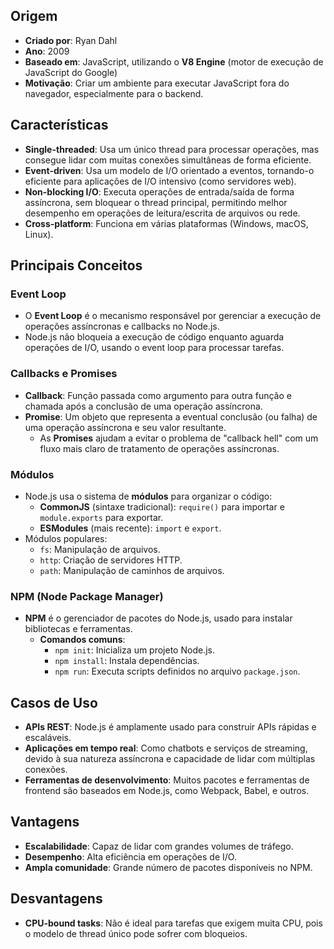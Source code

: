 ## Origem
- **Criado por**: Ryan Dahl
- **Ano**: 2009
- **Baseado em**: JavaScript, utilizando o **V8 Engine** (motor de execução de JavaScript do Google)
- **Motivação**: Criar um ambiente para executar JavaScript fora do navegador, especialmente para o backend.

## Características
- **Single-threaded**: Usa um único thread para processar operações, mas consegue lidar com muitas conexões simultâneas de forma eficiente.
- **Event-driven**: Usa um modelo de I/O orientado a eventos, tornando-o eficiente para aplicações de I/O intensivo (como servidores web).
- **Non-blocking I/O**: Executa operações de entrada/saída de forma assíncrona, sem bloquear o thread principal, permitindo melhor desempenho em operações de leitura/escrita de arquivos ou rede.
- **Cross-platform**: Funciona em várias plataformas (Windows, macOS, Linux).

## Principais Conceitos

### Event Loop
- O **Event Loop** é o mecanismo responsável por gerenciar a execução de operações assíncronas e callbacks no Node.js.
- Node.js não bloqueia a execução de código enquanto aguarda operações de I/O, usando o event loop para processar tarefas.

### Callbacks e Promises
- **Callback**: Função passada como argumento para outra função e chamada após a conclusão de uma operação assíncrona.
- **Promise**: Um objeto que representa a eventual conclusão (ou falha) de uma operação assíncrona e seu valor resultante.
  - As **Promises** ajudam a evitar o problema de "callback hell" com um fluxo mais claro de tratamento de operações assíncronas.

### Módulos
- Node.js usa o sistema de **módulos** para organizar o código:
  - **CommonJS** (sintaxe tradicional): `require()` para importar e `module.exports` para exportar.
  - **ESModules** (mais recente): `import` e `export`.
- Módulos populares:
  - `fs`: Manipulação de arquivos.
  - `http`: Criação de servidores HTTP.
  - `path`: Manipulação de caminhos de arquivos.
  
### NPM (Node Package Manager)
- **NPM** é o gerenciador de pacotes do Node.js, usado para instalar bibliotecas e ferramentas.
  - **Comandos comuns**:
    - `npm init`: Inicializa um projeto Node.js.
    - `npm install`: Instala dependências.
    - `npm run`: Executa scripts definidos no arquivo `package.json`.

## Casos de Uso
- **APIs REST**: Node.js é amplamente usado para construir APIs rápidas e escaláveis.
- **Aplicações em tempo real**: Como chatbots e serviços de streaming, devido à sua natureza assíncrona e capacidade de lidar com múltiplas conexões.
- **Ferramentas de desenvolvimento**: Muitos pacotes e ferramentas de frontend são baseados em Node.js, como Webpack, Babel, e outros.

## Vantagens
- **Escalabilidade**: Capaz de lidar com grandes volumes de tráfego.
- **Desempenho**: Alta eficiência em operações de I/O.
- **Ampla comunidade**: Grande número de pacotes disponíveis no NPM.

## Desvantagens
- **CPU-bound tasks**: Não é ideal para tarefas que exigem muita CPU, pois o modelo de thread único pode sofrer com bloqueios.

